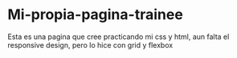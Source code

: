 # Mi-propia-pagina-trainee
Esta es una pagina que cree practicando mi css y html, aun falta el responsive design, pero lo hice con  grid y flexbox
